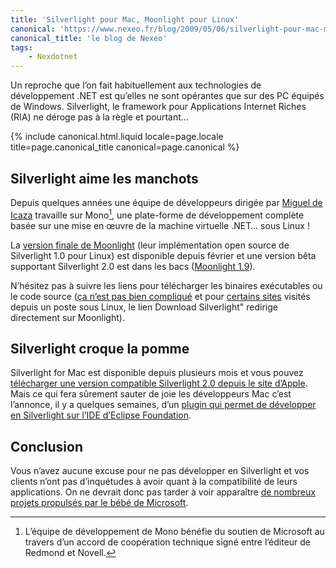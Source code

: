 ```yaml
---
title: 'Silverlight pour Mac, Moonlight pour Linux'
canonical: 'https://www.nexeo.fr/blog/2009/05/06/silverlight-pour-mac-moonlight-pour-linux/'
canonical_title: 'le blog de Nexeo'
tags:
    - Nexdotnet
---
```


Un reproche que l’on fait habituellement aux technologies de développement .NET
est qu’elles ne sont opérantes que sur des PC équipés de Windows. Silverlight,
le framework pour Applications Internet Riches (RIA) ne déroge pas à la règle et
pourtant…

<!-- more -->

{% include canonical.html.liquid
    locale=page.locale
    title=page.canonical_title
    canonical=page.canonical
%}

## Silverlight aime les manchots

Depuis quelques années une équipe de développeurs dirigée par
[Miguel de Icaza](http://tirania.org/blog/) travaille sur Mono[^mono], une
plate-forme de développement complète basée sur une mise en œuvre de la machine
virtuelle .NET… sous Linux !

[^mono]:
    L’équipe de développement de Mono bénéfie du soutien de Microsoft au travers
    d’un accord de coopération technique signé entre l’éditeur de Redmond et
    Novell.

La [version finale de Moonlight](http://www.go-mono.com/moonlight/) (leur
implémentation open source de Silverlight 1.0 pour Linux) est disponible depuis
février et une version bêta supportant Silverlight 2.0 est dans les bacs
([Moonlight 1.9](http://tirania.org/blog/archive/2009/May-04.html)).

N’hésitez pas à suivre les liens pour télécharger les binaires exécutables ou le
code source
([ça n’est pas bien compliqué](http://blogs.msdn.com/clauer/archive/2009/01/08/screencast-installation-de-moonlight-sur-linux-en-seulement-quelques-clics.aspx)
et pour
[certains sites](http://arstechnica.com/open-source/news/2009/01/obama-inauguration-shines-on-linux-too-with-moonlight.ars)
visités depuis un poste sous Linux, le lien Download Silverlight" redirige
directement sur Moonlight).

## Silverlight croque la pomme

Silverlight for Mac est disponible depuis plusieurs mois et vous pouvez
[télécharger une version compatible Silverlight 2.0 depuis le site d’Apple](http://www.apple.com/downloads/macosx/development_tools/silverlight.html).
Mais ce qui fera sûrement sauter de joie les développeurs Mac c’est l’annonce,
il y a quelques semaines, d’un
[plugin qui permet de développer en Silverlight sur l’IDE d’Eclipse Foundation](http://www.eclipse4sl.org/blog/uncategorized/announcing-eclipse4sl-technology-preview-for-macintosh-platform/).

## Conclusion

Vous n’avez aucune excuse pour ne pas développer en Silverlight et vos clients
n’ont pas d’inquétudes à avoir quant à la compatibilité de leurs applications.
On ne devrait donc pas tarder à voir apparaître
[de nombreux projets propulsés par le bébé de Microsoft](http://blogs.msdn.com/SublimaCtion/).
